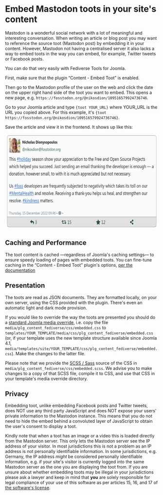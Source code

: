 # Embed Mastodon toots in your site's content

Mastodon is a wonderful social network with a lot of meaningful and interesting conversation. When writing an article or blog post you may want to reference the source toot (Mastodon post) by embedding it in your content. However, Mastodon not having a centralised server it also lacks a way to embed toots in the way you can embed, for example, Twitter tweets or Facebook posts.

You can do that very easily with Fediverse Tools for Joomla.

First, make sure that the plugin “Content - Embed Toot” is enabled.

Then go to the Mastodon profile of the user on the web and click the date on the upper right hand side of the toot you want to embed. This opens a new page, e.g. `https://fosstodon.org/@nikosdion/109516579924736746`.

Go to your Joomla article and type `{toot YOUR_URL}` where YOUR_URL is the URL you copied above. For this example, it's `{toot https://fosstodon.org/@nikosdion/109516579924736746}`.

Save the article and view it in the frontend. It shows up like this:

<img height="312" src="pics/embedded_toot.png" width="657"/>

## Caching and Performance

The toot content is cached —regardless of Joomla's caching settings— to ensure speedy loading of pages with embedded toots. You can fine-tune caching in the “Content - Embed Toot” plugin's options, [per the documentation](plg_content_fediverse.md)

## Presentation

The toots are read as JSON documents. They are formatted locally, on your own server, using the CSS provided with the plugin. There's even an automatic light and dark mode provision.

If you would like to override the way the toots are presented you should do a [standard Joomla media override](https://docs.joomla.org/Understanding_Output_Overrides#Media_Files_Override), i.e. copy the file `media/plg_content_fediverse/css/embedded.css` to `templates/YOUR_TEMPLATE/media/css/plg_content_fediverse/embedded.css` (or, if your template uses the new template structure available since Joomla 4.1, `media/templates/site/YOUR_TEMPLATE/css/plg_content_fediverse/embedded.css`). Make the changes to the latter file.

Please note that we provide the [SCSS / Sass](https://sass-lang.com/) source of the CSS in `media/plg_content_fediverse/css/embedded.scss`. We advise you to make changes to a copy of that SCSS file, compile it to CSS, and use that CSS in your template's media override directory.

## Privacy

Embedding toot, unlike embedding Facebook posts and Twitter tweets, does NOT use any third party JavaScript and does NOT expose your users' private information to the Mastodon instance. This means that you do not need to hide the embed behind a convoluted layer of JavaScript to obtain the user's consent to display a toot.

Kindly note that when a toot has an image or a video this is loaded directly from the Mastodon server. This only lets the Mastodon server see the IP address of your visitor. In most jurisdictions this is not a problem as an IP address is not personally identifiable information. In some jurisdictions, e.g. Germany, the IP address _might_ be considered personally identifiable information, e.g. if your site's visitor is currently logged into the same Mastodon server as the one you are displaying the toot from. If you are unsure about whether embedding toots may be illegal in your jurisdictions please ask a lawyer and keep in mind that **you** are solely responsible for legal compliance of your use of this software as per articles 15, 16, and 17 of [the software's license](../LICENSE). 
